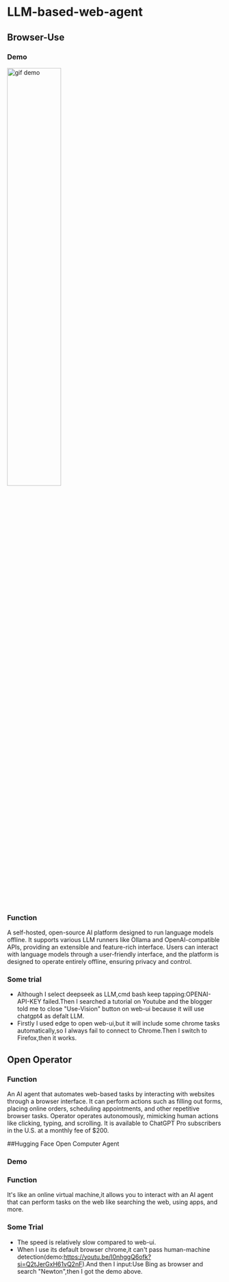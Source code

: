# LLM-based-web-agent

## Browser-Use
### Demo
<img src="https://github.com/user-attachments/assets/787d497a-a94b-46fa-a481-76ef87c53949" alt="gif demo" width="50%">

### Function
A self-hosted, open-source AI platform designed to run language models offline. It supports various LLM runners like Ollama and OpenAI-compatible APIs, providing an extensible and feature-rich interface. Users can interact with language models through a user-friendly interface, and the platform is designed to operate entirely offline, ensuring privacy and control.
### Some trial 
- Although I select deepseek as LLM,cmd bash keep tapping:OPENAI-API-KEY failed.Then I searched a tutorial on Youtube and the blogger told me to close "Use-Vision" button on web-ui because it will use chatgpt4 as defalt LLM.
- Firstly I used edge to open web-ui,but it will include some chrome tasks automatically,so I always fail to connect to Chrome.Then I switch to Firefox,then it works. 

## Open Operator
### Function
An AI agent that automates web-based tasks by interacting with websites through a browser interface. It can perform actions such as filling out forms, placing online orders, scheduling appointments, and other repetitive browser tasks. Operator operates autonomously, mimicking human actions like clicking, typing, and scrolling. It is available to ChatGPT Pro subscribers in the U.S. at a monthly fee of $200.

##Hugging Face Open Computer Agent
### Demo

### Function
It's like an online virtual machine,it allows you to interact with an AI agent that can perform tasks on the web like searching the web, using apps, and more.
### Some Trial
- The speed is relatively slow compared to web-ui.
- When I use its default browser chrome,it can't pass human-machine detection(demo:https://youtu.be/I0nhggQ6ofk?si=Q2tJerGxH61vQ2nF).And then I input:Use Bing as browser and search "Newton",then I got the demo above.
